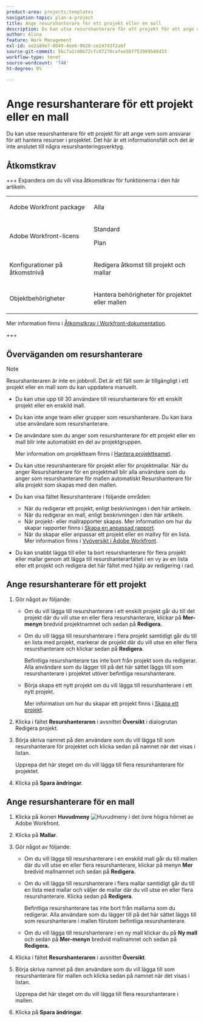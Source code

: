 ```yaml
---
product-area: projects;templates
navigation-topic: plan-a-project
title: Ange resurshanterare för ett projekt eller en mall
description: Du kan utse resurshanterare för ett projekt för att ange vem som ansvarar för att hantera resurser i projektet.
author: Alina
feature: Work Management
exl-id: ae2a89e7-8049-4ee6-9b28-ce247d3f2a6f
source-git-commit: 5bc7a1c00b72cfc07270cafee5bf753989b48d33
workflow-type: tm+mt
source-wordcount: '748'
ht-degree: 0%

---
```


# Ange resurshanterare för ett projekt eller en mall

<!--
<p This article might have to be deleted when the Resource Manager field/ requirement will be forever removed from the system; right now it's still a requirement for Scheduler - January 2023/p>
-->

<!-- remove Prod and Prev references with Prod release - Jan 2023-->

Du kan utse resurshanterare för ett projekt för att ange vem som ansvarar för att hantera resurser i projektet. Det här är ett informationsfält och det är inte anslutet till några resurshanteringsverktyg.

<!-- drafted for res scheduling deprecation blurb for preview release
Designating Resource Managers for a project is a prerequisite for using the Scheduling tools in Adobe Workfront, in the Production environment.
  
>[!CAUTION]  
>  
>  
> <span class="preview">Some of the information in this article refers to the Adobe Workfront's Scheduling tools. The Scheduling areas have been removed from the Preview environment and will be removed from the Production environment in **January 2023**. </span>  
> <span class="preview"> Instead, you can schedule resources in the Workload Balancer. </span>  
>  
>* <span class="preview"> For information about scheduling resources using the Workload Balancer, see the section [The Workload Balancer](../../../resource-mgmt/workload-balancer/workload-balancer.md).</span>  
>  
>* <span class="preview"> For more information about the deprecation and removal of the Scheduling tools, see [Deprecation of Resource Scheduling tools in Adobe Workfront](../../../resource-mgmt/resource-mgmt-overview/deprecate-resource-scheduling.md).</span> 
-->

## Åtkomstkrav

+++ Expandera om du vill visa åtkomstkrav för funktionerna i den här artikeln.

<table style="table-layout:auto"> 
 <col> 
 <col> 
 <tbody> 
  <tr> 
   <td role="rowheader">Adobe Workfront package</td> 
   <td> <p>Alla</p> </td> 
  </tr> 
  <tr> 
   <td role="rowheader">Adobe Workfront-licens</td> 
   <td><p>Standard</p> 
   <p>Plan</p> </td> 
  </tr> 
  <tr> 
   <td role="rowheader">Konfigurationer på åtkomstnivå</td> 
   <td> <p>Redigera åtkomst till projekt och mallar</p></td> 
  </tr> 
  <tr> 
   <td role="rowheader">Objektbehörigheter</td> 
   <td> <p>Hantera behörigheter för projektet eller mallen</p>

</td> 
  </tr> 
 </tbody> 
</table>

Mer information finns i [Åtkomstkrav i Workfront-dokumentation](/help/quicksilver/administration-and-setup/add-users/access-levels-and-object-permissions/access-level-requirements-in-documentation.md).

+++

<!--Old:

<table style="table-layout:auto"> 
 <col> 
 <col> 
 <tbody> 
  <tr> 
   <td role="rowheader">Adobe Workfront plan*</td> 
   <td> <p>Any</p> </td> 
  </tr> 
  <tr> 
   <td role="rowheader">Adobe Workfront license*</td> 
   <td> <p>Plan </p> </td> 
  </tr> 
  <tr> 
   <td role="rowheader">Access level configurations*</td> 
   <td> <p>Edit access to Projects and Templates</p> <p><b>NOTE</b> 
   
   If you still don't have access, ask your Workfront administrator if they set additional restrictions in your access level. For information on how a Workfront administrator can modify your access level, see <a href="../../../administration-and-setup/add-users/configure-and-grant-access/create-modify-access-levels.md" class="MCXref xref">Create or modify custom access levels</a>.</p> </td> 
  </tr> 
  <tr> 
   <td role="rowheader">Object permissions</td> 
   <td> <p>Manage permissions on the project or template</p> 
   
   <p><b>NOTE</b>
   
   Users who are added as Resource Managers to a project or a template immediately gain Manage permissions on the project or the template</p> <p>For information on requesting additional access, see <a href="../../../workfront-basics/grant-and-request-access-to-objects/request-access.md" class="MCXref xref">Request access to objects </a>.</p> </td> 
  </tr> 
 </tbody> 
</table>-->

## Överväganden om resurshanterare

>[!NOTE]
>
>Resurshanteraren är inte en jobbroll. Det är ett fält som är tillgängligt i ett projekt eller en mall som du kan uppdatera manuellt.

* Du kan utse upp till 30 användare till resurshanterare för ett enskilt projekt eller en enskild mall.

<!--
* In the Production environment,designating Resource Managers on projects is a prerequisite to allowing users to schedule resources for work on the project when using the Scheduling tools.

  For information about resource scheduling, see [Resource Scheduling](../../../resource-mgmt/resource-scheduling/resource-scheduling-overview.md). 

  <span class="preview">Scheduling tools have been removed from the Preview environment.</span>

* Designating Resource Managers on projects is not a prerequisite to allowing users to schedule resources for work using the Workload Balancer.

  For information about the Workload Balancer, see [Workload Balancer overview](../../../resource-mgmt/workload-balancer/overview-workload-balancer.md). 

 -->

* Du kan inte ange team eller grupper som resurshanterare. Du kan bara utse användare som resurshanterare.

* De användare som du anger som resurshanterare för ett projekt eller en mall blir inte automatiskt en del av projektgruppen.

  Mer information om projektteam finns i [Hantera projektteamet](../../../manage-work/projects/planning-a-project/manage-project-team.md).

* Du kan utse resurshanterare för projekt eller för projektmallar. När du anger Resurshanterare för en projektmall blir alla användare som du anger som resurshanterare för mallen automatiskt Resurshanterare för alla projekt som skapas med den mallen.
* Du kan visa fältet Resurshanterare i följande områden:

   * När du redigerar ett projekt, enligt beskrivningen i den här artikeln.
   * När du redigerar en mall, enligt beskrivningen i den här artikeln.
   * När projekt- eller mallrapporter skapas. Mer information om hur du skapar rapporter finns i [Skapa en anpassad rapport](../../../reports-and-dashboards/reports/creating-and-managing-reports/create-custom-report.md).
   * När du skapar eller anpassar ett projekt eller en mallvy för en lista. Mer information finns i [Vyöversikt i Adobe Workfront](../../../reports-and-dashboards/reports/reporting-elements/views-overview.md).

* Du kan snabbt lägga till eller ta bort resurshanterare för flera projekt eller mallar genom att lägga till resurshanterarfältet i en vy av en lista eller ett projekt och redigera det här fältet med hjälp av redigering i rad.

## Ange resurshanterare för ett projekt

1. Gör något av följande:

   * Om du vill lägga till resurshanterare i ett enskilt projekt går du till det projekt där du vill utse en eller flera resurshanterare, klickar på **Mer-menyn** bredvid projektnamnet och sedan på **Redigera.**

   * Om du vill lägga till resurshanterare i flera projekt samtidigt går du till en lista med projekt, markerar de projekt där du vill utse en eller flera resurshanterare och klickar sedan på **Redigera**.

     Befintliga resurshanterare tas inte bort från projekt som du redigerar. Alla användare som du lägger till på det här sättet läggs till som resurshanterare i projektet utöver befintliga resurshanterare.

   * Börja skapa ett nytt projekt om du vill lägga till resurshanterare i ett nytt projekt.

     Mer information om hur du skapar ett projekt finns i [Skapa ett projekt](../../../manage-work/projects/create-projects/create-project.md).

1. Klicka i fältet **Resurshanteraren** i avsnittet **Översikt** i dialogrutan Redigera projekt.
1. Börja skriva namnet på den användare som du vill lägga till som resurshanterare för projektet och klicka sedan på namnet när det visas i listan.

   Upprepa det här steget om du vill lägga till flera resurshanterare för projektet.

1. Klicka på **Spara ändringar**.

## Ange resurshanterare för en mall

1. Klicka på ikonen **Huvudmeny** ![Huvudmeny](assets/main-menu-icon.png) i det övre högra hörnet av Adobe Workfront.

1. Klicka på **Mallar**.

1. Gör något av följande:

   * Om du vill lägga till resurshanterare i en enskild mall går du till mallen där du vill utse en eller flera resurshanterare, klickar på menyn **Mer** bredvid mallnamnet och sedan på **Redigera.**

   * Om du vill lägga till resurshanterare i flera mallar samtidigt går du till en lista med mallar och väljer de mallar där du vill utse en eller flera resurshanterare. Klicka sedan på **Redigera**.

     Befintliga resurshanterare tas inte bort från mallarna som du redigerar. Alla användare som du lägger till på det här sättet läggs till som resurshanterare i mallen förutom befintliga resurshanterare.

   * Om du vill lägga till resurshanterare i en ny mall klickar du på **Ny mall** och sedan på **Mer-menyn** bredvid mallnamnet och sedan på **Redigera.**

1. Klicka i fältet **Resurshanteraren** i avsnittet **Översikt**.
1. Börja skriva namnet på den användare som du vill lägga till som resurshanterare för mallen och klicka sedan på namnet när det visas i listan.

   Upprepa det här steget om du vill lägga till flera resurshanterare i mallen.

1. Klicka på **Spara ändringar**.
